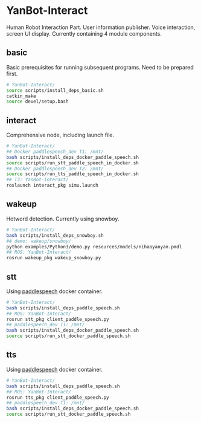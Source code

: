 # YanBot-Interact

Human Robot Interaction Part. User information publisher. Voice interaction, screen UI display. Currently containing 4 module components.

## basic

Basic prerequisites for running subsequent programs. Need to be prepared first.

```bash
# YanBot-Interact/
source scripts/install_deps_basic.sh
catkin_make
source devel/setup.bash
```

## interact

Comprehensive node, including launch file.

```bash
# YanBot-Interact/
## Docker paddlespeech_dev T1: /mnt/
bash scripts/install_deps_docker_paddle_speech.sh
source scripts/run_stt_paddle_speech_in_docker.sh
## Docker paddlespeech_dev T2: /mnt/
source scripts/run_tts_paddle_speech_in_docker.sh
## T3: YanBot-Interact/
roslaunch interact_pkg simu.launch
```

## wakeup

Hotword detection. Currently using snowboy.

```bash
# YanBot-Interact/
bash scripts/install_deps_snowboy.sh
## demo: wakeup/snowboy/
python examples/Python3/demo.py resources/models/nihaoyanyan.pmdl
## ROS: YanBot-Interact/
rosrun wakeup_pkg wakeup_snowboy.py
```

## stt

Using [paddlespeech]((https://hub.docker.com/r/paddlecloud/paddlespeech/tags)) docker container.
```bash
# YanBot-Interact/
bash scripts/install_deps_paddle_speech.sh
## ROS: YanBot-Interact/
rosrun stt_pkg client_paddle_speech.py
## paddlespeech_dev T1: /mnt/
bash scripts/install_deps_docker_paddle_speech.sh
source scripts/run_stt_docker_paddle_speech.sh
```

## tts

Using [paddlespeech]((https://hub.docker.com/r/paddlecloud/paddlespeech/tags)) docker container.
```bash
# YanBot-Interact/
bash scripts/install_deps_paddle_speech.sh
## ROS: YanBot-Interact/
rosrun tts_pkg client_paddle_speech.py
## paddlespeech_dev T1: /mnt/
bash scripts/install_deps_docker_paddle_speech.sh
source scripts/run_stt_docker_paddle_speech.sh
```
